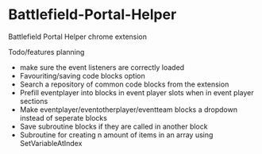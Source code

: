 # Battlefield-Portal-Helper
Battlefield Portal Helper chrome extension


Todo/features planning

* make sure the event listeners are correctly loaded 
* Favouriting/saving code blocks option
* Search a repository of common code blocks from the extension
* Prefill eventplayer into blocks in event player slots when in event player sections
* Make eventplayer/eventotherplayer/eventteam blocks a dropdown instead of seperate blocks
* Save subroutine blocks if they are called in another block
* Subroutine for creating n amount of items in an array using SetVariableAtIndex

